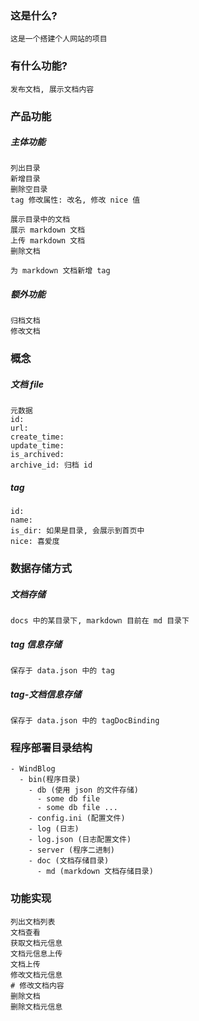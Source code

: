 ### 这是什么?

    这是一个搭建个人网站的项目

### 有什么功能?

    发布文档, 展示文档内容


### 产品功能
##### 主体功能

    列出目录
    新增目录
    删除空目录
    tag 修改属性: 改名, 修改 nice 值
    
    展示目录中的文档
    展示 markdown 文档
    上传 markdown 文档
    删除文档
    
    为 markdown 文档新增 tag
    

##### 额外功能

    归档文档
    修改文档


### 概念

##### 文档 file

    元数据
    id:
    url: 
    create_time:
    update_time:
    is_archived:
    archive_id: 归档 id


##### tag

    id: 
    name:
    is_dir: 如果是目录, 会展示到首页中
    nice: 喜爱度

### 数据存储方式

##### 文档存储

    docs 中的某目录下, markdown 目前在 md 目录下

##### tag 信息存储

    保存于 data.json 中的 tag

##### tag-文档信息存储

    保存于 data.json 中的 tagDocBinding

### 程序部署目录结构

~~~
- WindBlog
  - bin(程序目录)
    - db (使用 json 的文件存储)
      - some db file
      - some db file ... 
    - config.ini (配置文件)
    - log (日志)
    - log.json (日志配置文件)
    - server (程序二进制)
    - doc (文档存储目录)
      - md (markdown 文档存储目录)
~~~

### 功能实现

    列出文档列表
    文档查看
    获取文档元信息
    文档元信息上传
    文档上传
    修改文档元信息
    # 修改文档内容
    删除文档
    删除文档元信息